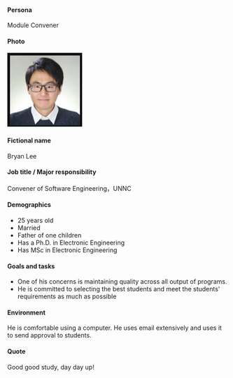 #### Persona

Module Convener

#### Photo

 ![photo](..\images\Boon-Gee-Lee.jpg)

#### Fictional name

Bryan Lee

#### Job title / Major responsibility

Convener of Software Engineering，UNNC

#### Demographics

- 25 years old
- Married
- Father of one children
- Has a Ph.D. in Electronic Engineering 
- Has MSc in Electronic Engineering

#### Goals and tasks

- One of his concerns is maintaining quality across all output of programs.
- He is committed to selecting the best students and meet the students' requirements as much as possible

#### Environment

He is comfortable using a computer. He uses email extensively and uses it to send approval to students.

#### Quote

Good good study, day day up!
